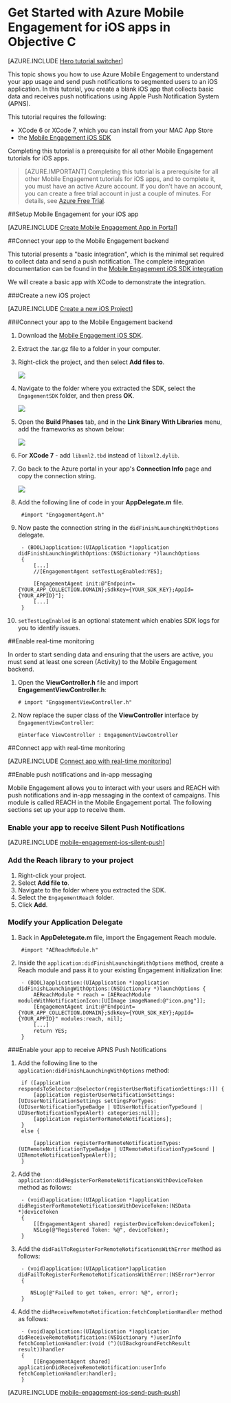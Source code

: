 <properties
	pageTitle="Get Started with Azure Mobile Engagement for iOS in Objective C"
	description="Learn how to use Azure Mobile Engagement with analytics and push notifications for iOS apps."
	services="mobile-engagement"
	documentationCenter="ios"
	authors="piyushjo"
	manager="dwrede"
	editor="" />

<tags
	ms.service="mobile-engagement"
	ms.workload="mobile"
	ms.tgt_pltfrm="mobile-ios"
	ms.devlang="objective-c"
	ms.topic="hero-article"
	ms.date="03/18/2016"
	ms.author="piyushjo" />

# Get Started with Azure Mobile Engagement for iOS apps in Objective C

[AZURE.INCLUDE [Hero tutorial switcher](../../includes/mobile-engagement-hero-tutorial-switcher.md)]

This topic shows you how to use Azure Mobile Engagement to understand your app usage and send push notifications to segmented users to an iOS application.
In this tutorial, you create a blank iOS app that collects basic data and receives push notifications using Apple Push Notification System (APNS).

This tutorial requires the following:

+ XCode 6 or XCode 7, which you can install from your MAC App Store
+ the [Mobile Engagement iOS SDK]

Completing this tutorial is a prerequisite for all other Mobile Engagement tutorials for iOS apps.

> [AZURE.IMPORTANT] Completing this tutorial is a prerequisite for all other Mobile Engagement tutorials for iOS apps, and to complete it, you must have an active Azure account. If you don't have an account, you can create a free trial account in just a couple of minutes. For details, see <a href="http://azure.microsoft.com/pricing/free-trial/?WT.mc_id=A0E0E5C02&amp;returnurl=http%3A%2F%2Fwww.windowsazure.com%2Fen-us%2Fdevelop%2Fmobile%2Ftutorials%2Fget-started%2F" target="_blank">Azure Free Trial</a>.

##<a id="setup-azme"></a>Setup Mobile Engagement for your iOS app

[AZURE.INCLUDE [Create Mobile Engagement App in Portal](../../includes/mobile-engagement-create-app-in-portal.md)]

##<a id="connecting-app"></a>Connect your app to the Mobile Engagement backend

This tutorial presents a "basic integration", which is the minimal set required to collect data and send a push notification. The complete integration documentation can be found in the [Mobile Engagement iOS SDK integration](../mobile-engagement-ios-sdk-overview/)

We will create a basic app with XCode to demonstrate the integration.

###Create a new iOS project

[AZURE.INCLUDE [Create a new iOS Project](../../includes/mobile-engagement-create-new-ios-app.md)]

###Connect your app to the Mobile Engagement backend

1. Download the [Mobile Engagement iOS SDK].
2. Extract the .tar.gz file to a folder in your computer.
3. Right-click the project, and then select **Add files to**.

	![][1]

4. Navigate to the folder where you extracted the SDK, select the `EngagementSDK` folder, and then press **OK**.

	![][2]

5. Open the **Build Phases** tab, and in the **Link Binary With Libraries** menu, add the frameworks as shown below:

	![][3]

6. For **XCode 7** - add `libxml2.tbd` instead of `libxml2.dylib`.

7. Go back to the Azure portal in your app's **Connection Info** page and copy the connection string.

	![][4]

8. Add the following line of code in your **AppDelegate.m** file.

		#import "EngagementAgent.h"

9. Now paste the connection string in the `didFinishLaunchingWithOptions` delegate.

		- (BOOL)application:(UIApplication *)application didFinishLaunchingWithOptions:(NSDictionary *)launchOptions
		{
  			[...]
			//[EngagementAgent setTestLogEnabled:YES];
   
  			[EngagementAgent init:@"Endpoint={YOUR_APP_COLLECTION.DOMAIN};SdkKey={YOUR_SDK_KEY};AppId={YOUR_APPID}"];
  			[...]
		}

10. `setTestLogEnabled` is an optional statement which enables SDK logs for you to identify issues. 

##<a id="monitor"></a>Enable real-time monitoring

In order to start sending data and ensuring that the users are active, you must send at least one screen (Activity) to the Mobile Engagement backend.

1. Open the **ViewController.h** file and import **EngagementViewController.h**:

    `# import "EngagementViewController.h"`

2. Now replace the super class of the **ViewController** interface by `EngagementViewController`:

	`@interface ViewController : EngagementViewController`

##<a id="monitor"></a>Connect app with real-time monitoring

[AZURE.INCLUDE [Connect app with real-time monitoring](../../includes/mobile-engagement-connect-app-with-monitor.md)]

##<a id="integrate-push"></a>Enable push notifications and in-app messaging

Mobile Engagement allows you to interact with your users and REACH with push notifications and in-app messaging in the context of campaigns. This module is called REACH in the Mobile Engagement portal.
The following sections set up your app to receive them.

### Enable your app to receive Silent Push Notifications

[AZURE.INCLUDE [mobile-engagement-ios-silent-push](../../includes/mobile-engagement-ios-silent-push.md)]  

### Add the Reach library to your project

1. Right-click your project.
2. Select **Add file to**.
3. Navigate to the folder where you extracted the SDK.
4. Select the `EngagementReach` folder.
5. Click **Add**.

### Modify your Application Delegate

1. Back in **AppDeletegate.m** file, import the Engagement Reach module.

		#import "AEReachModule.h"

2. Inside the `application:didFinishLaunchingWithOptions` method, create a Reach module and pass it to your existing Engagement initialization line:

		- (BOOL)application:(UIApplication *)application didFinishLaunchingWithOptions:(NSDictionary *)launchOptions {
			AEReachModule * reach = [AEReachModule moduleWithNotificationIcon:[UIImage imageNamed:@"icon.png"]];
			[EngagementAgent init:@"Endpoint={YOUR_APP_COLLECTION.DOMAIN};SdkKey={YOUR_SDK_KEY};AppId={YOUR_APPID}" modules:reach, nil];
			[...]
			return YES;
		}

###Enable your app to receive APNS Push Notifications

1. Add the following line to the `application:didFinishLaunchingWithOptions` method:

		if ([application respondsToSelector:@selector(registerUserNotificationSettings:)]) {
			[application registerUserNotificationSettings:[UIUserNotificationSettings settingsForTypes:(UIUserNotificationTypeBadge | UIUserNotificationTypeSound | UIUserNotificationTypeAlert) categories:nil]];
			[application registerForRemoteNotifications];
		}
		else {

			[application registerForRemoteNotificationTypes:(UIRemoteNotificationTypeBadge | UIRemoteNotificationTypeSound | UIRemoteNotificationTypeAlert)];
		}

2. Add the `application:didRegisterForRemoteNotificationsWithDeviceToken` method as follows:

		- (void)application:(UIApplication *)application didRegisterForRemoteNotificationsWithDeviceToken:(NSData *)deviceToken
		{
 			[[EngagementAgent shared] registerDeviceToken:deviceToken];
			NSLog(@"Registered Token: %@", deviceToken);
		}

3. Add the `didFailToRegisterForRemoteNotificationsWithError` method as follows:

		- (void)application:(UIApplication*)application didFailToRegisterForRemoteNotificationsWithError:(NSError*)error
		{
		   
		   NSLog(@"Failed to get token, error: %@", error);
		}

4. Add the `didReceiveRemoteNotification:fetchCompletionHandler` method as follows:

		- (void)application:(UIApplication *)application didReceiveRemoteNotification:(NSDictionary *)userInfo fetchCompletionHandler:(void (^)(UIBackgroundFetchResult result))handler
		{
			[[EngagementAgent shared] applicationDidReceiveRemoteNotification:userInfo fetchCompletionHandler:handler];
		}

[AZURE.INCLUDE [mobile-engagement-ios-send-push-push](../../includes/mobile-engagement-ios-send-push.md)]

<!-- URLs. -->
[Mobile Engagement iOS SDK]: http://aka.ms/qk2rnj

<!-- Images. -->
[1]: ./media/mobile-engagement-ios-get-started/xcode-add-files.png
[2]: ./media/mobile-engagement-ios-get-started/xcode-select-engagement-sdk.png
[3]: ./media/mobile-engagement-ios-get-started/xcode-build-phases.png
[4]: ./media/mobile-engagement-ios-get-started/app-connection-info-page.png

